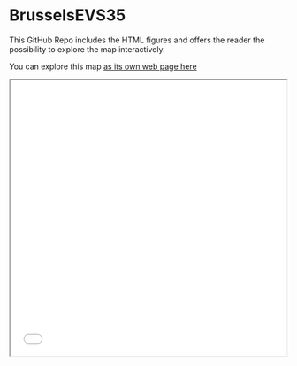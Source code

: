 # BrusselsEVS35
This GitHub Repo includes the HTML figures and offers the reader the possibility to explore the map interactively.


You can explore this map [as its own web page here](img/normal.html)

<iframe src="img/normal.html" height="500" width="500"></iframe>


